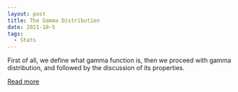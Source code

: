 ```yaml
---
layout: post
title: The Gamma Distribution
date: 2021-10-5
tags:
  - Stats
---
```


First of all, we define what gamma function is, then we proceed with gamma distribution, and followed by the discussion of its properties.

<a href="/pdf/gamma.pdf" target="_blank">Read more</a>
